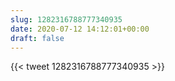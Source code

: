 ```yaml
---
slug: 1282316788777340935
date: 2020-07-12 14:12:01+00:00
draft: false
---
```


{{< tweet 1282316788777340935 >}}
